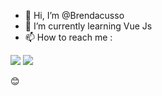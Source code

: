 - 👋 Hi, I’m @Brendacusso
- 🌱 I’m currently learning Vue Js
- 📫 How to reach me :
<div style="display: inline_block">

<a src="https://www.linkedin.com/in/brenda-cusso"><img src="https://img.shields.io/badge/-Linkedin-lightblue?style=for-the-badge" target="_blank"></a>
<a src="https://api.whatsapp.com/send/?phone=5547999105171&text&type=phone_number&app_absent=0"><img src="https://img.shields.io/badge/-WhatsApp-lightgreen?style=for-the-badge" target="_blank"></a>

</div>
😊
